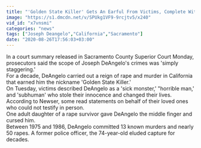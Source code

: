 ```yaml
---
title: "'Golden State Killer' Gets An Earful From Victims, Complete With Gesture"
image: "https://s1.dmcdn.net/v/SPUkg1VF9-9rcjtv5/x240"
vid_id: "x7vnsmi"
categories: "news"
tags: ["Joseph Deangelo","California","Sacramento"]
date: "2020-08-26T17:56:03+03:00"
---
```

In a court summary released in Sacramento County Superior Court Monday, prosecutors said the scope of Joseph DeAngelo's crimes was 'simply staggering.'  <br>For a decade, DeAngelo carried out a reign of rape and murder in California that earned him the nickname 'Golden State Killer.'  <br>On Tuesday, victims described DeAngelo as a 'sick monster,' &quot;horrible man,' and 'subhuman' who stole their innocence and changed their lives.  <br>According to Newser, some read statements on behalf of their loved ones who could not testify in person.  <br>One adult daughter of a rape survivor gave DeAngelo the middle finger and cursed him.  <br>Between 1975 and 1986, DeAngelo committed 13 known murders and nearly 50 rapes. A former police officer, the 74-year-old eluded capture for decades.
